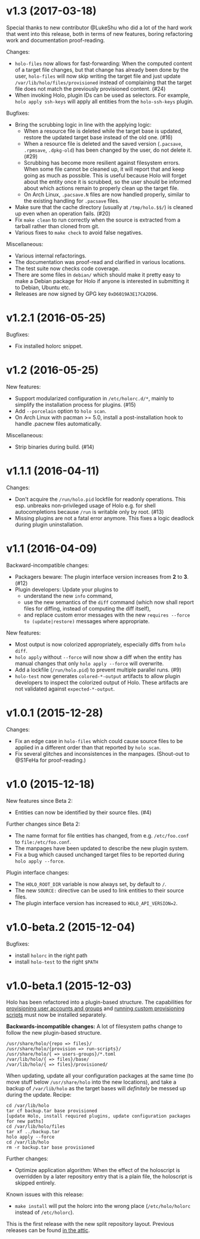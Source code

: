 # v1.3 (2017-03-18)

Special thanks to new contributor @LukeShu who did a lot of the hard work that went into this release, both in terms of
new features, boring refactoring work and documentation proof-reading.

Changes:

- `holo-files` now allows for fast-forwarding: When the computed content of a target file changes, but that change has
  already been done by the user, `holo-files` will now skip writing the target file and just update
  `/var/lib/holo/files/provisioned` instead of complaining that the target file does not match the previously
  provisioned content. (#24)
- When invoking Holo, plugin IDs can be used as selectors. For example, `holo apply ssh-keys` will apply all entities
  from the `holo-ssh-keys` plugin.

Bugfixes:

- Bring the scrubbing logic in line with the applying logic:
  - When a resource file is deleted while the target base is updated, restore the updated target base instead of the old
    one. (#16)
  - When a resource file is deleted and the saved version (`.pacsave`, `.rpmsave`, `.dpkg-old`) has been changed by the
    user, do not delete it. (#29)
  - Scrubbing has become more resilient against filesystem errors. When some file cannot be cleaned up, it will report
    that and keep going as much as possible. This is useful because Holo will forget about the entity once it is
    scrubbed, so the user should be informed about which actions remain to properly clean up the target file.
  - On Arch Linux, `.pacsave.N` files are now handled properly, similar to the existing handling for `.pacsave` files.
- Make sure that the cache directory (usually at `/tmp/holo.$$/`) is cleaned up even when an operation fails. (#20)
- Fix `make clean` to run correctly when the source is extracted from a tarball rather than cloned from git.
- Various fixes to `make check` to avoid false negatives.

Miscellaneous:

- Various internal refactorings.
- The documentation was proof-read and clarified in various locations.
- The test suite now checks code coverage.
- There are some files in `debian/` which should make it pretty easy to make a Debian package for Holo if anyone is
  interested in submitting it to Debian, Ubuntu etc.
- Releases are now signed by GPG key `0xD6019A3E17CA2D96`.

# v1.2.1 (2016-05-25)

Bugfixes:

- Fix installed holorc snippet.

# v1.2 (2016-05-25)

New features:

- Support modularized configuration in `/etc/holorc.d/*`, mainly to simplify the installation process for plugins. (#15)
- Add `--porcelain` option to `holo scan`.
- On Arch Linux with pacman >= 5.0, install a post-installation hook to handle .pacnew files automatically.

Miscellaneous:

- Strip binaries during build. (#14)

# v1.1.1 (2016-04-11)

Changes:

- Don't acquire the `/run/holo.pid` lockfile for readonly operations. This esp. unbreaks non-privileged usage of Holo e.g. for shell autocompletions because `/run` is writable only by root. (#13)
- Missing plugins are not a fatal error anymore. This fixes a logic deadlock during plugin uninstallation.

# v1.1 (2016-04-09)

Backward-incompatible changes:

- Packagers beware: The plugin interface version increases from **2** to **3**. (#12)
- Plugin developers: Update your plugins to
  - understand the new `info` command,
  - use the new semantics of the `diff` command (which now shall report files for diffing, instead of computing the diff itself),
  - and replace custom error messages with the new `requires --force to (update|restore)` messages where appropriate.

New features:

- Most output is now colorized appropriately, especially diffs from `holo diff`.
- `holo apply` without `--force` will now show a diff when the entity has manual changes that only `holo apply --force` will overwrite.
- Add a lockfile (`/run/holo.pid`) to prevent multiple parallel runs. (#9)
- `holo-test` now generates `colored-*-output` artifacts to allow plugin developers to inspect the colorized output of Holo. These artifacts are not validated against `expected-*-output`.

# v1.0.1 (2015-12-28)

Changes:

- Fix an edge case in `holo-files` which could cause source files to be applied in a different order than that reported by `holo scan`.
- Fix several glitches and inconsistences in the manpages. (Shout-out to @S1FeHa for proof-reading.)

# v1.0 (2015-12-18)

New features since Beta 2:

- Entities can now be identified by their source files. (#4)

Further changes since Beta 2:

- The name format for file entities has changed, from e.g. `/etc/foo.conf` to `file:/etc/foo.conf`.
- The manpages have been updated to describe the new plugin system.
- Fix a bug which caused unchanged target files to be reported during `holo apply --force`.

Plugin interface changes:

- The `HOLO_ROOT_DIR` variable is now always set, by default to `/`.
- The new `SOURCE:` directive can be used to link entities to their source files.
- The plugin interface version has increased to `HOLO_API_VERSION=2`.

# v1.0-beta.2 (2015-12-04)

Bugfixes:

- install `holorc` in the right path
- install `holo-test` to the right `$PATH`

# v1.0-beta.1 (2015-12-03)

Holo has been refactored into a plugin-based structure. The capabilities for [provisioning user accounts and groups][ug]
and [running custom provisioning scripts][rs] must now be installed separately.

**Backwards-incompatible changes:** A lot of filesystem paths change to follow the new plugin-based structure.

```
/usr/share/holo/{repo => files}/
/usr/share/holo/{provision => run-scripts}/
/usr/share/holo/{ => users-groups}/*.toml
/var/lib/holo/{ => files}/base/
/var/lib/holo/{ => files}/provisioned/
```

When updating, update all your configuration packages at the same time (to move stuff below `/usr/share/holo` into the
new locations), and take a backup of `/var/lib/holo` as the target bases will _definitely_ be messed up during the
update. Recipe:

```
cd /var/lib/holo
tar cf backup.tar base provisioned
[update Holo, install required plugins, update configuration packages for new paths]
cd /var/lib/holo/files
tar xf ../backup.tar
holo apply --force
cd /var/lib/holo
rm -r backup.tar base provisioned
```

Further changes:

- Optimize application algorithm: When the effect of the holoscript is overridden by a later repository entry that is a
  plain file, the holoscript is skipped entirely.

Known issues with this release:

- `make install` will put the holorc into the wrong place (`/etc/holo/holorc` instead of `/etc/holorc`).

This is the first release with the new split repository layout. Previous releases can be found [in the attic][ar].

[ug]: https://github.com/holocm/holo-users-groups
[rs]: https://github.com/holocm/holo-run-scripts
[ar]: https://github.com/holocm/holo-attic/releases

